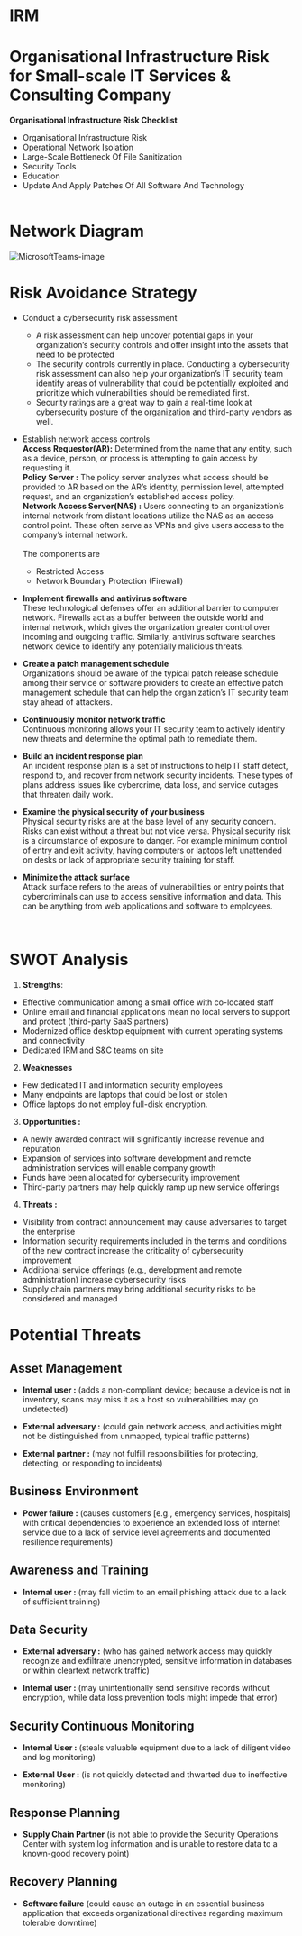 # IRM

# Organisational Infrastructure Risk for Small-scale IT Services & Consulting Company
**Organisational Infrastructure Risk Checklist** <br>

- Organisational Infrastructure Risk
- Operational Network Isolation 
- Large-Scale Bottleneck Of File Sanitization 
- Security Tools  
- Education
- Update And Apply Patches Of All Software And Technology <br> <br>
 
# Network Diagram

![MicrosoftTeams-image](https://github.com/samiramrullah/IRM-Task-Bootcamp/assets/74055996/e89c62be-8cb8-44ac-a842-3290b16a9c54)
<br>

# Risk Avoidance Strategy
* Conduct a cybersecurity risk assessment
   * A risk assessment can help uncover potential gaps in your organization’s security controls and offer insight into the assets that need to be protected 
   * The security controls currently in place. Conducting a cybersecurity risk assessment can also help your organization’s IT security team identify areas of 
     vulnerability that could be potentially exploited and prioritize which vulnerabilities should be remediated first. 
   * Security ratings are a great way to gain a real-time look at cybersecurity posture of the organization and third-party vendors as well.
* Establish network access controls <br>
  **Access Requestor(AR):** Determined from the name that any entity, such as a device, person, or process is attempting to gain access by requesting it. <br>
  **Policy Server :** The policy server analyzes what access should be provided to AR based on the AR’s identity, permission level, attempted request, and an 
   organization’s established access policy. <br>
  **Network Access Server(NAS) :** Users connecting to an organization’s internal network from distant locations utilize the NAS as an access control point. These
  often serve as VPNs and give users access to the company’s internal network. <br> <br>
  The components are <br>
   * Restricted Access
   * Network Boundary Protection (Firewall)
     
* **Implement firewalls and antivirus software** <br>
   These technological defenses offer an additional barrier to computer network. Firewalls act as a buffer between the outside world and internal network, which gives the organization greater control over incoming and outgoing traffic. Similarly, antivirus software searches network device to identify any potentially malicious threats. <br>
* **Create a patch management schedule** <br>
  Organizations should be aware of the typical patch release schedule among their service or software providers to create an effective patch management schedule that can help the organization’s IT security team stay ahead of attackers. <br>
* **Continuously monitor network traffic** <br>
  Continuous monitoring allows your IT security team to actively identify new threats and determine the optimal path to remediate them. <br>
* **Build an incident response plan** <br>
  An incident response plan is a set of instructions to help IT staff detect, respond to, and recover from network security incidents. These types of plans address issues like cybercrime, data loss, and service outages that threaten daily work. <br>
* **Examine the physical security of your business** <br>
  Physical security risks are at the base level of any security concern. Risks can exist without a threat but not vice versa. Physical security risk is a circumstance of exposure to danger. For example minimum control of entry and exit activity, having computers or laptops left unattended on desks or lack of appropriate security training for staff. <br>
* **Minimize the attack surface**  <br>
  Attack surface refers to the areas of vulnerabilities or entry points that cybercriminals can use to access sensitive information and data. This can be anything from web applications and software to employees. 
<br>

# SWOT Analysis

1. **Strengths**: 
* Effective communication among a small office with 
co-located staff
* Online email and financial applications mean no local 
servers to support and protect (third-party SaaS partners)
* Modernized office desktop equipment with current 
operating systems and connectivity
* Dedicated IRM and S&C teams on site


2. **Weaknesses**
* Few dedicated IT and information security employees
* Many endpoints are laptops that could be lost or stolen
* Office laptops do not employ full-disk encryption.

3. **Opportunities :** 
* A newly awarded contract will significantly increase 
revenue and reputation
* Expansion of services into software development and 
remote administration services will enable company 
growth
* Funds have been allocated for cybersecurity 
improvement
* Third-party partners may help quickly ramp up new 
service offerings

4. **Threats :**
* Visibility from contract announcement may cause 
adversaries to target the enterprise
* Information security requirements included in the 
terms and conditions of the new contract increase the 
criticality of cybersecurity improvement
* Additional service offerings (e.g., development and 
remote administration) increase cybersecurity risks
* Supply chain partners may bring additional security 
risks to be considered and managed


# Potential Threats
## Asset Management
- **Internal user :** (adds a non-compliant 
device; because a device is not in 
inventory, scans may miss it as a host 
so vulnerabilities may go undetected)

- **External adversary :** (could gain 
network access, and activities might 
not be distinguished from unmapped, 
typical traffic patterns)

- **External partner :** (may not fulfill 
responsibilities for protecting, 
detecting, or responding to incidents)


## Business Environment
- **Power failure :** (causes customers 
[e.g., emergency services, hospitals] 
with critical dependencies to 
experience an extended loss of 
internet service due to a lack of 
service level agreements and 
documented resilience requirements)

##  Awareness and Training
- **Internal user :** (may fall victim to an 
email phishing attack due to a lack of 
sufficient training)

## Data Security
- **External adversary :** (who has gained 
network access may quickly 
recognize and exfiltrate unencrypted, 
sensitive information in databases or 
within cleartext network traffic)

- **Internal user :** (may unintentionally 
send sensitive records without 
encryption, while data loss prevention 
tools might impede that error)

## Security Continuous Monitoring
- **Internal User :** (steals valuable 
equipment due to a lack of diligent 
video and log monitoring)

- **External User :** (is not quickly 
detected and thwarted due to 
ineffective monitoring)

## Response Planning
- **Supply Chain Partner** (is not able to 
provide the Security Operations 
Center with system log information 
and is unable to restore data to a 
known-good recovery point)

## Recovery Planning
- **Software failure** (could cause an 
outage in an essential business 
application that exceeds 
organizational directives regarding 
maximum tolerable downtime)



<br> <br>


